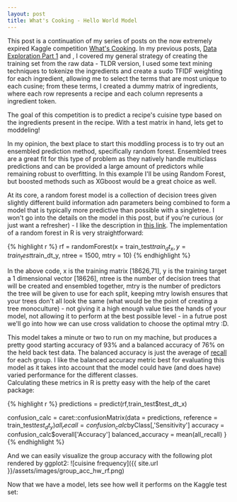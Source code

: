 ```yaml
---
layout: post
title: What's Cooking - Hello World Model
---
```


This post is a continuation of my series of posts on the now extremely expired 
Kaggle competition [What's Cooking](https://www.kaggle.com/c/whats-cooking-kernels-only/data).  In 
my previous posts, 
[Data Exploration Part 1](https://tbwhite2.github.io/WhatCookin_DataPrep_1/) and [](), I covered my
general strategy of creating the training set from the raw data - TLDR version, I used some text 
mining techniques to tokenize the ingredients and create a sudo TFIDF weighting for each ingredient, 
allowing me to select the terms that are most unique to each cusine; from these terms, I created a dummy 
matrix of ingredients, where each row represents a recipe and each column represents a ingredient token.

The goal of this competition is to predict a recipe's cuisine type based on the ingredients present 
in the recipe. With a test matrix in hand, lets get to moddeling! 

In my opinion, the bext place to start this moddling process is to try out an ensembled prediction 
method, specifically random forest.  Ensembled trees are a great fit for this type of problem as they
natively handle multiclass predictions and can be provided a large amount of predictors while remaining 
robust to overfitting.  In this example I'll be using Random Forest, but boosted methods such as XGboost
would be a great choice as well.

At its core, a random forest model is a collection of decision trees given slightly different build 
information adn parameters being combined to form a model that is typically more predictive than
possible with a singletree.  I won't go into the details on the model in this post, but if you're
curious (or just want a refresher) - I like the description in 
[this link](https://www.stat.berkeley.edu/~breiman/RandomForests/cc_home.htm).  The implementation of
a random forest in R is very straightforward: 

{% highlight r %}
rf = randomForest(x = train_test$train_dt_x,
                  y = train_test$train_dt_y,
                  ntree = 1500,
                  mtry = 10)
{% endhighlight %}


In the above code, x is the training matrix [18626,71], y is the training target a 1 dimensional vector [18626],
ntree is the number of decision trees that will be created and ensembled together, mtry is the number 
of predictors the tree will be given to use for each split, keeping mtry lowish ensures that your trees
don't all look the same (what would be the point of creating a tree monoculture) - not giving it a high
enough value ties the hands of your model, not allowing it to perform at the best possible level - 
in a futrue post we'll go into how we can use cross validation to choose the optimal mtry :D.

This model takes a minute or two to run on my machine, but produces a pretty good starting accuracy 
of 93% and a balanced accuracy of 76% on the held back test data.  The balanced accuracy is just the 
average of [recall](https://en.wikipedia.org/wiki/Precision_and_recall#Definition_(classification_context))
for each group.  I like the balanced accuracy metric best for evaluating this model as it takes into 
account that the model could have (and does have) varied performance for the different classes.  
Calculating these metrics in R is pretty easy with the help of the caret package:

{% highlight r %}
predictions = predict(rf,train_test$test_dt_x)

confusion_calc = caret::confusionMatrix(data = predictions,
                                        reference = train_test$test_dt_y)
all_recall = confusion_calc$byClass[,'Sensitivity']
accuracy = confusion_calc$overall['Accuracy']
balanced_accuracy = mean(all_recall)
}
{% endhighlight %}

And we can easily visualize the group accuracy with the following plot rendered by ggplot2:
![cuisine frequency]({{ site.url }}/assets/images/group_acc_hw_rf.png)

Now that we have a model, lets see how well it performs on the Kaggle test set: